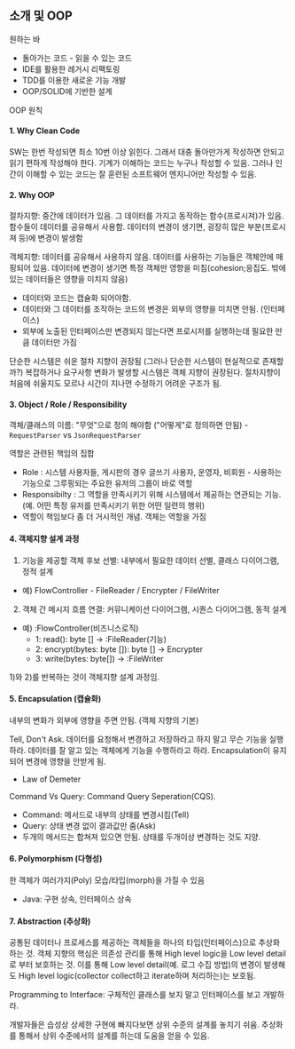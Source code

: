 ## 소개 및 OOP

원하는 바

- 돌아가는 코드 - 읽을 수 있는 코드
- IDE를 활용한 레거시 리팩토링
- TDD를 이용한 새로운 기능 개발
- OOP/SOLID에 기반한 설계

OOP 원칙



#### 1. Why Clean Code

SW는 한번 작성되면 최소 10번 이상 읽힌다. 그래서 대충 돌아만가게 작성하면 안되고 읽기 편하게 작성해야 한다. 기계가 이해하는 코드는 누구나 작성할 수 있음. 그러나 인간이 이해할 수 있는 코드는 잘 훈련된 소프트웨어 엔지니어만 작성할 수 있음.



#### 2. Why OOP

절차지향: 중간에 데이터가 있음. 그 데이터를 가지고 동작하는 함수(프로시져)가 있음. 함수들이 데이터를 공유해서 사용함. 데이터의 변경이 생기면, 굉장히 많은 부분(프로시져 등)에 변경이 발생함

객체지향: 데이터를 공유해서 사용하지 않음. 데이터를 사용하는 기능들은 객체안에 매핑되어 있음. 데이터에 변경이 생기면 특정 객체만 영향을 미침(cohesion;응집도. 밖에 있는 데이터들은 영향을 미치지 않음)

- 데이터와 코드는 캡슐화 되어야함. 
- 데이터와 그 데이터를 조작하는 코드의 변경은 외부의 영향을 미치면 안됨. (인터페이스)
- 외부에 노출된 인터페이스만 변경되지 않는다면 프로시저를 실행하는데 필요한 만큼 데이터만 가짐

단순한 시스템은 쉬운 절차 지향이 권장됨 (그러나 단순한 시스템이 현실적으로 존재할까?) 복잡하거나 요구사항 변화가 발생할 시스템은 객체 지향이 권장된다. 절차지향이 처음에 쉬울지도 모르나 시간이 지나먼 수정하기 어려운 구조가 됨.



#### 3. Object / Role / Responsibility

객체/클래스의 이름: "무엇"으로 정의 해야함 ("어떻게"로 정의하면 안됨) - `RequestParser` vs `JsonRequestParser`

역할은 관련된 책임의 집합

- Role : 시스템 사용자들, 게시판의 경우 글쓰기 사용자, 운영자, 비회원 - 사용하는 기능으로 그루핑되는 주요한 유저의 그룹이 바로 역할
- Responsibilty : 그 역할을 만족시키기 위해 시스템에서 제공하는 연관되는 기능. (예. 어떤 특정 유저를 만족시키기 위한 어떤 일련의 행위)
- 역할이 책임보다 좀 더 거시적인 개념. 객체는 역할을 가짐



#### 4. 객체지향 설계 과정

1) 기능을 제공할 객체 후보 선별: 내부에서 필요한 데이터 선별,  클래스 다이어그램, 정적 설계

- 예) FlowController - FileReader / Encrypter / FileWriter

2) 객체 간 메시지 흐름 연결: 커뮤니케이션 다이어그램, 시퀀스 다이어그램, 동적 설계

- 예) :FlowController(비즈니스로직)
  - 1: read(): byte [] -> :FileReader(기능)
  - 2: encrypt(bytes: byte []): byte [] -> Encrypter
  - 3: write(bytes: byte[]) -> :FileWriter

1)와 2)를 반복하는 것이 객체지향 설계 과정임.



#### 5. Encapsulation (캡슐화)

 내부의 변화가 외부에 영향을 주면 안됨. (객체 지향의 기본)

Tell, Don't Ask. 데이터를 요청해서 변경하고 저장하라고 하지 말고 무슨 기능을 실행하라. 데이터를 잘 알고 있는 객체에게 기능을 수행하라고 하라. Encapsulation이 유지되어 변경에 영향을 안받게 됨.

- Law of Demeter

Command Vs Query: Command Query Seperation(CQS). 

- Command: 메서드로 내부의 상태를 변경시킴(Tell)
- Query: 상태 변경 없이 결과값만 줌(Ask)
- 두개의 메서드는 합쳐져 있으면 안됨. 상태를 두개이상 변경하는 것도 지양. 



#### 6. Polymorphism (다형성)

한 객체가 여러가지(Poly) 모습/타입(morph)을 가질 수 있음

- Java: 구현 상속, 인터페이스 상속



#### 7. Abstraction (추상화)

공통된 데이터나 프로세스를 제공하는 객체들을 하나의 타입(인터페이스)으로 추상화 하는 것. 객체 지향의 핵심은 의존성 관리를 통해 High level logic을 Low level detail로 부터 보호하는 것. 이를 통해 Low level detail(예. 로그 수집 방법)의 변경이 발생해도 High level logic(collector collect하고 iterate하며 처리하는)는 보호됨. 

Programming to Interface: 구체적인 클래스를 보지 말고 인터페이스를 보고 개발하라.

개발자들은 습성상 상세한 구현에 빠지다보면 상위 수준의 설계를 놓치기 쉬움. 추상화를 통해서 상위 수준에서의 설계를 하는데 도움을 얻을 수 있음.